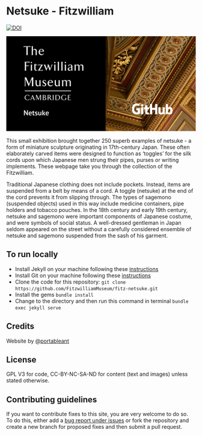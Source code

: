 # Netsuke - Fitzwilliam

[![DOI](https://zenodo.org/badge/384217420.svg)](https://zenodo.org/badge/latestdoi/384217420)

![Netsuke social card](/images/layouts/netsuke.jpg) 

This small exhibition brought together 250 superb examples of netsuke - a form of miniature sculpture originating in 17th-century Japan. These often elaborately carved items were designed to function as ‘toggles’ for the silk cords upon which Japanese men strung their pipes, purses or writing implements. These webpage take you through the collection of the Fitzwilliam.

Traditional Japanese clothing does not include pockets. Instead, items are suspended from a belt by means of a cord. A toggle (netsuke) at the end of the cord prevents it from slipping through. The types of sagemono (suspended objects) used in this way include medicine containers, pipe holders and tobacco pouches. In the 18th century and early 19th century, netsuke and sagemono were important components of Japanese costume, and were symbols of social status. A well-dressed gentleman in Japan seldom appeared on the street without a carefully considered ensemble of netsuke and sagemono suspended from the sash of his garment.

## To run locally

* Install Jekyll on your machine following these [instructions](https://jekyllrb.com/docs/installation/)
* Install Git on your machine following these [instructions](https://git-scm.com/book/en/v2/Getting-Started-Installing-Git)
* Clone the code for this repository:
   `git clone https://github.com/FitzwilliamMuseum/fitz-netsuke.git`
* Install the gems
   `bundle install`
* Change to the directory and then run this command in terminal `bundle exec jekyll serve`


## Credits

Website by [@portableant](https://github.com/portableant)

## License

GPL V3 for code, CC-BY-NC-SA-ND for content (text and images) unless stated otherwise.

## Contributing guidelines

If you want to contribute fixes to this site, you are very welcome to do so. To do this, either add a [bug report under issues](https://github.com/FitzwilliamMuseum/fitz-netsuke/issues) or fork the repository and create a new branch for proposed fixes and then submit a pull request.
